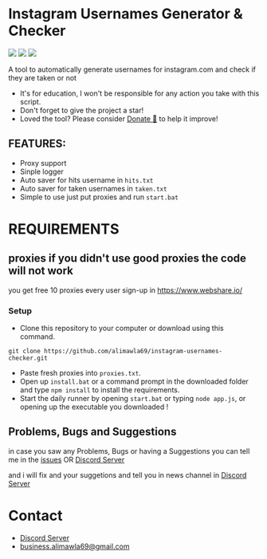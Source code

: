 # Instagram Usernames Generator & Checker 
  <a href="https://github.com/alimawla69/instagram-usernames-checker/"><img src="https://img.shields.io/github/last-commit/alimawla69/instagram-usernames-checker?style=flat" /></a>
  <a href="https://github.com/alimawla69/instagram-usernames-checker/stargazers"><img src="https://img.shields.io/github/stars/alimawla69/instagram-usernames-checker?style=flat" /></a>
  <a href="https://github.com/alimawla69/instagram-usernames-checker"><img src="https://visitor-badge.laobi.icu/badge?page_id=instagram-usernames-checker" /></a>
 
A tool to automatically generate usernames for instagram.com and check if they are taken or not

* It's for education, I won't be responsible for any action you take with this script.
* Don't forget to give the project a star!
* Loved the tool? Please consider [Donate 💸](https://www.patreon.com/alimawla69) to help it improve!
## FEATURES:
- Proxy support 
- Sinple logger
- Auto saver for hits username in `hits.txt`
- Auto saver for taken usernames in `taken.txt`
- Simple to use just put proxies and run `start.bat`

# REQUIREMENTS
## proxies if you didn't use good proxies the code will not work 
you get free 10 proxies every user sign-up in https://www.webshare.io/

### Setup
* Clone this repository to your computer or download using this command.
```
git clone https://github.com/alimawla69/instagram-usernames-checker.git 
```
* Paste fresh proxies into `proxies.txt`.
* Open up `install.bat` or a command prompt in the downloaded folder and type `npm install` to install the requirements.
* Start the daily runner by opening `start.bat` or typing `node app.js`, or opening up the executable you downloaded !

## Problems, Bugs and Suggestions

in case you saw any Problems, Bugs or having a Suggestions you can  tell me in the [issues](https://github.com/alimawla69/instagram-usernames-checker/issues/new) OR [Discord Server](https://discord.gg/fRXckx4r)

and i will fix and your suggetions and tell you in news channel in [Discord Server](https://discord.gg/fRXckx4r)

# Contact
- [Discord Server](https://discord.gg/fRXckx4r)
- [business.alimawla69@gmail.com](mailto:business.alimawla69@gmail.com)
